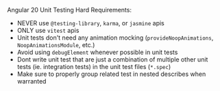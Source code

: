 Angular 20 Unit Testing Hard Requirements:
- NEVER use `@testing-library`, `karma`, or `jasmine` apis
- ONLY use `vitest` apis
- Unit tests don't need any animation mocking (`provideNoopAnimations`, `NoopAnimationsModule`, etc.)
- Avoid using `debugElement` whenever possible in unit tests
- Dont write unit test that are just a combination of multiple other unit tests (ie. integration tests) in the unit test files (`*.spec`)
- Make sure to properly group related test in nested describes when warranted
